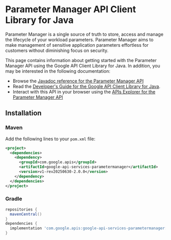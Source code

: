 # Parameter Manager API Client Library for Java

Parameter Manager is a single source of truth to store, access and manage the lifecycle of your workload parameters. Parameter Manager aims to make management of sensitive application parameters effortless for customers without diminishing focus on security.

This page contains information about getting started with the Parameter Manager API
using the Google API Client Library for Java. In addition, you may be interested
in the following documentation:

* Browse the [Javadoc reference for the Parameter Manager API][javadoc]
* Read the [Developer's Guide for the Google API Client Library for Java][google-api-client].
* Interact with this API in your browser using the [APIs Explorer for the Parameter Manager API][api-explorer]

## Installation

### Maven

Add the following lines to your `pom.xml` file:

```xml
<project>
  <dependencies>
    <dependency>
      <groupId>com.google.apis</groupId>
      <artifactId>google-api-services-parametermanager</artifactId>
      <version>v1-rev20250630-2.0.0</version>
    </dependency>
  </dependencies>
</project>
```

### Gradle

```gradle
repositories {
  mavenCentral()
}
dependencies {
  implementation 'com.google.apis:google-api-services-parametermanager:v1-rev20250630-2.0.0'
}
```

[javadoc]: https://googleapis.dev/java/google-api-services-parametermanager/latest/index.html
[google-api-client]: https://github.com/googleapis/google-api-java-client/
[api-explorer]: https://developers.google.com/apis-explorer/#p/parametermanager/v1/

